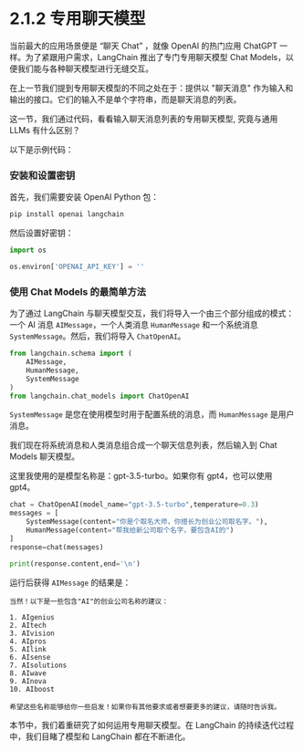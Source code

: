 # 2.1.2 专用聊天模型

当前最大的应用场景便是 “聊天 Chat” ，就像 OpenAI 的热门应用 ChatGPT 一样。为了紧跟用户需求，LangChain 推出了专门专用聊天模型 Chat Models，以便我们能与各种聊天模型进行无缝交互。

在上一节我们提到专用聊天模型的不同之处在于：提供以 "聊天消息" 作为输入和输出的接口。它们的输入不是单个字符串，而是聊天消息的列表。

这一节，我们通过代码，看看输入聊天消息列表的专用聊天模型, 究竟与通用 LLMs 有什么区别？


以下是示例代码：

### 安装和设置密钥

首先，我们需要安装 OpenAI Python 包：

```bash
pip install openai langchain
```

然后设置好密钥：

```python
import os

os.environ['OPENAI_API_KEY'] = ''
```

### 使用 Chat Models 的最简单方法

为了通过 LangChain 与聊天模型交互，我们将导入一个由三个部分组成的模式：一个 AI 消息 `AIMessage`，一个人类消息 `HumanMessage` 和一个系统消息 `SystemMessage`。然后，我们将导入 `ChatOpenAI`。


```python
from langchain.schema import (
    AIMessage,
    HumanMessage,
    SystemMessage
)
from langchain.chat_models import ChatOpenAI
```

`SystemMessage` 是您在使用模型时用于配置系统的消息，而 `HumanMessage` 是用户消息。

我们现在将系统消息和人类消息组合成一个聊天信息列表，然后输入到 Chat Models 聊天模型。

这里我使用的是模型名称是：gpt-3.5-turbo。如果你有 gpt4，也可以使用 gpt4。

```python
chat = ChatOpenAI(model_name="gpt-3.5-turbo",temperature=0.3)
messages = [
    SystemMessage(content="你是个取名大师，你擅长为创业公司取名字。"),
    HumanMessage(content="帮我给新公司取个名字，要包含AI的")
]
response=chat(messages)

print(response.content,end='\n')
```

运行后获得 `AIMessage` 的结果是：

```
当然！以下是一些包含"AI"的创业公司名称的建议：

1. AIgenius
2. AItech
3. AIvision
4. AIpros
5. AIlink
6. AIsense
7. AIsolutions
8. AIwave
9. AInova
10. AIboost

希望这些名称能够给你一些启发！如果你有其他要求或者想要更多的建议，请随时告诉我。

```

本节中，我们着重研究了如何运用专用聊天模型。在 LangChain 的持续迭代过程中，我们目睹了模型和 LangChain 都在不断进化。
